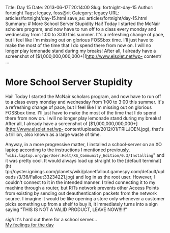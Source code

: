 Title: Day 15
Date: 2013-06-17T20:14:00
Slug: fortnight-day-15
Author: fortnight
Tags: legacy, foss@rit
Category: legacy
URL: articles/fortnight/day-15.html
save_as: articles/fortnight/day-15.html
Summary: # More School Server Stupidity  Hai! Today I started the McNair scholars program, and now have to run off to a class every monday and wednesday from 1:00 to 3:00 this summer. It's a refreshing change of pace, but I feel like I'm missing out on glorious FOSSbox time. I'll just have to make the most of the time that I do spend there from now on. I will no longer play lemonade stand during my breaks! After all, I already have a screenshot of [$1,000,000,000,000+](http://www.elsolet.net/wp- content/ ... 

# More School Server Stupidity

Hai! Today I started the McNair scholars program, and now have to run off to a
class every monday and wednesday from 1:00 to 3:00 this summer. It's a
refreshing change of pace, but I feel like I'm missing out on glorious FOSSbox
time. I'll just have to make the most of the time that I do spend there from
now on. I will no longer play lemonade stand during my breaks! After all, I
already have a screenshot of [$1,000,000,000,000+](http://www.elsolet.net/wp-
content/uploads/2012/01/TRILJOEN.jpg), that's a trillion, also known as a
large waste of time.

Anyway, in a more progressive matter, I installed a school-server on an XO
laptop according to the instructions I mentioned previously,
"`wiki.laptop.org/go/User:Holt/XS_Community_Edition/0.3/Installing`" and it
was pretty cool. It would always load up straight to the [default terminal](ht
tp://oyster.ignimgs.com/planets/wiki/planetfallout.gamespy.com/default/uploads
/3/36/Fallout33234221.jpg) and log in as the root user. However, I couldn't
connect to it in the intended manner. I tried connecting it to my machine
through a router, but RITs network prevents other Access Points from existing
by sending out deauthentication packets from the network source. I imagine it
would be like opening a store only whenever a customer picks something up from
a shelf to buy it, it immediately turns into a sign saying "THIS IS NOT A
VALID PRODUCT, LEAVE NOW!!!!!"

*sigh* It's hard out there for a school server...  
[My feelings for the day](http://www.quickmeme.com/meme/3uw2ej/)

